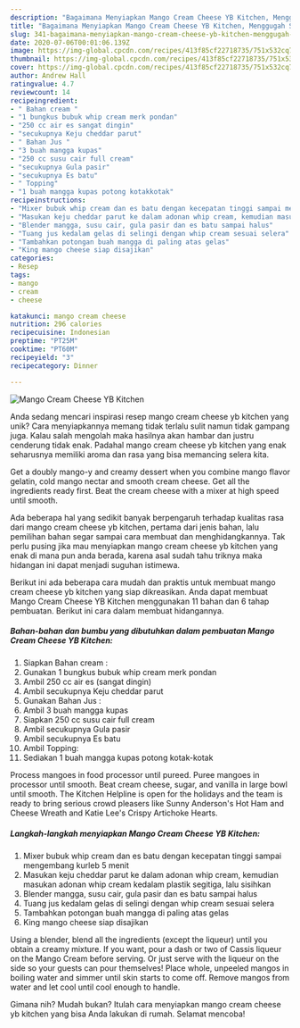 ```yaml
---
description: "Bagaimana Menyiapkan Mango Cream Cheese YB Kitchen, Menggugah Selera"
title: "Bagaimana Menyiapkan Mango Cream Cheese YB Kitchen, Menggugah Selera"
slug: 341-bagaimana-menyiapkan-mango-cream-cheese-yb-kitchen-menggugah-selera
date: 2020-07-06T00:01:06.139Z
image: https://img-global.cpcdn.com/recipes/413f85cf22718735/751x532cq70/mango-cream-cheese-yb-kitchen-foto-resep-utama.jpg
thumbnail: https://img-global.cpcdn.com/recipes/413f85cf22718735/751x532cq70/mango-cream-cheese-yb-kitchen-foto-resep-utama.jpg
cover: https://img-global.cpcdn.com/recipes/413f85cf22718735/751x532cq70/mango-cream-cheese-yb-kitchen-foto-resep-utama.jpg
author: Andrew Hall
ratingvalue: 4.7
reviewcount: 14
recipeingredient:
- " Bahan cream "
- "1 bungkus bubuk whip cream merk pondan"
- "250 cc air es sangat dingin"
- "secukupnya Keju cheddar parut"
- " Bahan Jus "
- "3 buah mangga kupas"
- "250 cc susu cair full cream"
- "secukupnya Gula pasir"
- "secukupnya Es batu"
- " Topping"
- "1 buah mangga kupas potong kotakkotak"
recipeinstructions:
- "Mixer bubuk whip cream dan es batu dengan kecepatan tinggi sampai mengembang kurleb 5 menit"
- "Masukan keju cheddar parut ke dalam adonan whip cream, kemudian masukan adonan whip cream kedalam plastik segitiga, lalu sisihkan"
- "Blender mangga, susu cair, gula pasir dan es batu sampai halus"
- "Tuang jus kedalam gelas di selingi dengan whip cream sesuai selera"
- "Tambahkan potongan buah mangga di paling atas gelas"
- "King mango cheese siap disajikan"
categories:
- Resep
tags:
- mango
- cream
- cheese

katakunci: mango cream cheese 
nutrition: 296 calories
recipecuisine: Indonesian
preptime: "PT25M"
cooktime: "PT60M"
recipeyield: "3"
recipecategory: Dinner

---
```



![Mango Cream Cheese YB Kitchen](https://img-global.cpcdn.com/recipes/413f85cf22718735/751x532cq70/mango-cream-cheese-yb-kitchen-foto-resep-utama.jpg)

Anda sedang mencari inspirasi resep mango cream cheese yb kitchen yang unik? Cara menyiapkannya memang tidak terlalu sulit namun tidak gampang juga. Kalau salah mengolah maka hasilnya akan hambar dan justru cenderung tidak enak. Padahal mango cream cheese yb kitchen yang enak seharusnya memiliki aroma dan rasa yang bisa memancing selera kita.

Get a doubly mango-y and creamy dessert when you combine mango flavor gelatin, cold mango nectar and smooth cream cheese. Get all the ingredients ready first. Beat the cream cheese with a mixer at high speed until smooth.

Ada beberapa hal yang sedikit banyak berpengaruh terhadap kualitas rasa dari mango cream cheese yb kitchen, pertama dari jenis bahan, lalu pemilihan bahan segar sampai cara membuat dan menghidangkannya. Tak perlu pusing jika mau menyiapkan mango cream cheese yb kitchen yang enak di mana pun anda berada, karena asal sudah tahu triknya maka hidangan ini dapat menjadi suguhan istimewa.


Berikut ini ada beberapa cara mudah dan praktis untuk membuat mango cream cheese yb kitchen yang siap dikreasikan. Anda dapat membuat Mango Cream Cheese YB Kitchen menggunakan 11 bahan dan 6 tahap pembuatan. Berikut ini cara dalam membuat hidangannya.

<!--inarticleads1-->

##### Bahan-bahan dan bumbu yang dibutuhkan dalam pembuatan Mango Cream Cheese YB Kitchen:

1. Siapkan  Bahan cream :
1. Gunakan 1 bungkus bubuk whip cream merk pondan
1. Ambil 250 cc air es (sangat dingin)
1. Ambil secukupnya Keju cheddar parut
1. Gunakan  Bahan Jus :
1. Ambil 3 buah mangga kupas
1. Siapkan 250 cc susu cair full cream
1. Ambil secukupnya Gula pasir
1. Ambil secukupnya Es batu
1. Ambil  Topping:
1. Sediakan 1 buah mangga kupas potong kotak-kotak


Process mangoes in food processor until pureed. Puree mangoes in processor until smooth. Beat cream cheese, sugar, and vanilla in large bowl until smooth. The Kitchen Helpline is open for the holidays and the team is ready to bring serious crowd pleasers like Sunny Anderson&#39;s Hot Ham and Cheese Wreath and Katie Lee&#39;s Crispy Artichoke Hearts. 

<!--inarticleads2-->

##### Langkah-langkah menyiapkan Mango Cream Cheese YB Kitchen:

1. Mixer bubuk whip cream dan es batu dengan kecepatan tinggi sampai mengembang kurleb 5 menit
1. Masukan keju cheddar parut ke dalam adonan whip cream, kemudian masukan adonan whip cream kedalam plastik segitiga, lalu sisihkan
1. Blender mangga, susu cair, gula pasir dan es batu sampai halus
1. Tuang jus kedalam gelas di selingi dengan whip cream sesuai selera
1. Tambahkan potongan buah mangga di paling atas gelas
1. King mango cheese siap disajikan


Using a blender, blend all the ingredients (except the liqueur) until you obtain a creamy mixture. If you want, pour a dash or two of Cassis liqueur on the Mango Cream before serving. Or just serve with the liqueur on the side so your guests can pour themselves! Place whole, unpeeled mangos in boiling water and simmer until skin starts to come off. Remove mangos from water and let cool until cool enough to handle. 

Gimana nih? Mudah bukan? Itulah cara menyiapkan mango cream cheese yb kitchen yang bisa Anda lakukan di rumah. Selamat mencoba!
